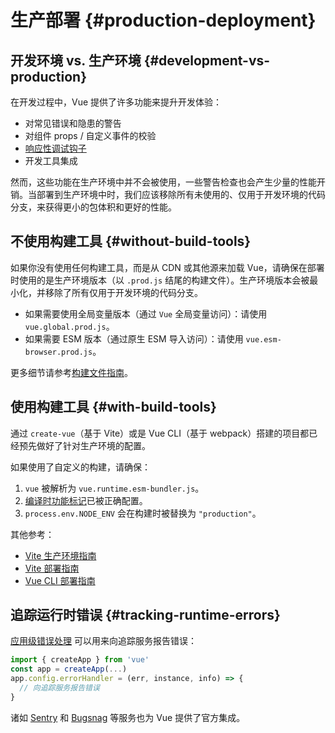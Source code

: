 # 生产部署 {#production-deployment}

## 开发环境 vs. 生产环境 {#development-vs-production}

在开发过程中，Vue 提供了许多功能来提升开发体验：

- 对常见错误和隐患的警告
- 对组件 props / 自定义事件的校验
- [响应性调试钩子](/guide/extras/reactivity-in-depth#reactivity-debugging)
- 开发工具集成

然而，这些功能在生产环境中并不会被使用，一些警告检查也会产生少量的性能开销。当部署到生产环境中时，我们应该移除所有未使用的、仅用于开发环境的代码分支，来获得更小的包体积和更好的性能。

## 不使用构建工具 {#without-build-tools}

如果你没有使用任何构建工具，而是从 CDN 或其他源来加载 Vue，请确保在部署时使用的是生产环境版本（以 `.prod.js` 结尾的构建文件）。生产环境版本会被最小化，并移除了所有仅用于开发环境的代码分支。

- 如果需要使用全局变量版本（通过 `Vue` 全局变量访问）：请使用 `vue.global.prod.js`。
- 如果需要 ESM 版本（通过原生 ESM 导入访问）：请使用 `vue.esm-browser.prod.js`。

更多细节请参考[构建文件指南](https://github.com/vuejs/core/tree/main/packages/vue#which-dist-file-to-use)。

## 使用构建工具 {#with-build-tools}

通过 `create-vue`（基于 Vite）或是 Vue CLI（基于 webpack）搭建的项目都已经预先做好了针对生产环境的配置。

如果使用了自定义的构建，请确保：

1. `vue` 被解析为 `vue.runtime.esm-bundler.js`。
2. [编译时功能标记](/api/compile-time-flags)已被正确配置。
3. <code>process.env<wbr>.NODE_ENV</code> 会在构建时被替换为 `"production"`。

其他参考：

- [Vite 生产环境指南](https://cn.vitejs.dev/guide/build.html)
- [Vite 部署指南](https://cn.vitejs.dev/guide/static-deploy.html)
- [Vue CLI 部署指南](https://cli.vuejs.org/zh/guide/deployment.html)

## 追踪运行时错误 {#tracking-runtime-errors}

[应用级错误处理](/api/application#app-config-errorhandler) 可以用来向追踪服务报告错误：

```js
import { createApp } from 'vue'
const app = createApp(...)
app.config.errorHandler = (err, instance, info) => {
  // 向追踪服务报告错误
}
```

诸如 [Sentry](https://docs.sentry.io/platforms/javascript/guides/vue/) 和 [Bugsnag](https://docs.bugsnag.com/platforms/javascript/vue/) 等服务也为 Vue 提供了官方集成。

<!-- zhlint disabled -->
